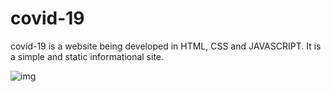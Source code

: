 # covid-19
covid-19 is a website being developed in HTML, CSS and JAVASCRIPT. It is a simple and static informational site.

![img](https://user-images.githubusercontent.com/91914773/155212239-81bdd0e5-ee75-4908-a9b9-f535118b447c.JPG)

